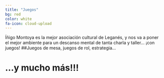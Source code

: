 ```yaml
---
title: "Juegos"
bg: red
color: white
fa-icon: cloud-upload
---
```

Íñigo Montoya es la mejor asociación cultural de Leganés, y nos va a poner el mejor ambiente para un descanso mental de tanta charla y taller... ¡con juegos!
##Juegos de mesa, juegos de rol, estrategia...
# ...y mucho más!!!
